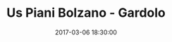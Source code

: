 ---
title: Us Piani Bolzano - Gardolo
date: 2017-03-06 18:30:00
squadra-a: Us Piani Bolzano
punteggio-a: 53
squadra-b: Bc Gardolo
punteggio-b: 67
partite/squadra: under-18-16-17
luogo: Pal. Scuola Media ""E. Fermi""
categoria: under 18
---